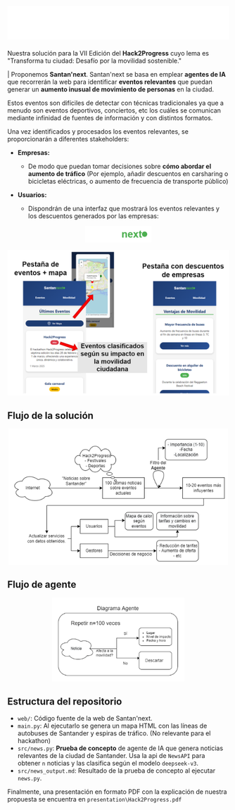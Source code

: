 ![Hack2Progress Banner](images/hack2progress.png)
---

Nuestra solución para la VII Edición del __Hack2Progress__ cuyo lema es "Transforma tu ciudad: Desafío por la movilidad sostenible."

| Proponemos __Santan'next__. Santan'next se basa en emplear __agentes de IA__ que recorrerán la web para identificar __eventos relevantes__ que puedan generar un __aumento inusual de movimiento de personas__ en la ciudad.

Estos eventos son difíciles de detectar con técnicas tradicionales ya que a menudo son eventos deportivos, conciertos, etc los cuáles se comunican mediante infinidad de fuentes de información y con distintos formatos.

Una vez identificados y procesados los eventos relevantes, se proporcionarán a diferentes stakeholders:
- __Empresas:__
    - De modo que puedan tomar decisiones sobre __cómo abordar el aumento de tráfico__ (Por ejemplo, añadir descuentos en carsharing o bicicletas eléctricas, o aumento de frecuencia de transporte público)
 
- __Usuarios:__

  - Dispondrán de una interfaz que mostrará los eventos relevantes y los descuentos generados por las empresas: 
<p align="center">
    <img src="images/santannext.png" alt="Santan'next" width="150" />
</p>

<p align="center">
    <img src="images/santannext-UI.png" alt="UI" width="600" />
</p>

## Flujo de la solución

<p align="center">
    <img src="images/diagrama_de_flujo.png" alt="UI" width="500" />
</p>

## Flujo de agente
<p align="center">
    <img src="images/diagrama_agente.png" alt="UI" width="300" />
</p>

## Estructura del repositorio

- `web/`: Código fuente de la web de Santan'next.
- `main.py`: Al ejecutarlo se genera un mapa HTML con las líneas de autobuses de Santander y espiras de tráfico. (No relevante para el hackathon)
- `src/news.py`: __Prueba de concepto__ de agente de IA que genera noticias relevantes de la ciudad de Santander. Usa la api de `NewsAPI` para obtener `n` noticias y las clasifica según el modelo `deepseek-v3`.
- `src/news_output.md`: Resultado de la prueba de concepto al ejecutar `news.py`.

Finalmente, una presentación en formato PDF con la explicación de nuestra propuesta se encuentra en `presentation\Hack2Progress.pdf`
